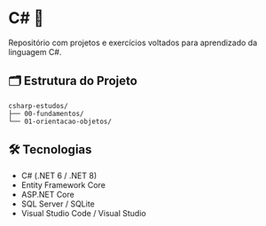 # C# 📃

Repositório com projetos e exercícios voltados para aprendizado da linguagem C#.

## 🗂️ Estrutura do Projeto

```
csharp-estudos/
├── 00-fundamentos/
└── 01-orientacao-objetos/
```

## 🛠️ Tecnologias

- C# (.NET 6 / .NET 8)
- Entity Framework Core
- ASP.NET Core
- SQL Server / SQLite
- Visual Studio Code / Visual Studio

